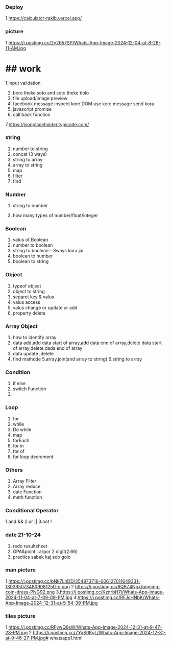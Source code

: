 ### Deploy
1.https://calculator-rakib.vercel.app/
### picture
1.https://i.postimg.cc/2y2657SP/Whats-App-Image-2024-12-04-at-8-28-11-AM.jpg

# ## work
1.input validation

2. boro theke soto and soto theke bolo
3. file upload/image preview
4. facebook message inspect kore DOM use kore message send kora
5. javascript promise
6. call back function

7.https://jsonplaceholder.typicode.com/



### string
1. number to string
2. concat (3 ways)
3. string to array 
4. array to string
5. map
6. filter
7. find
### Number
1. string to number

3. how many types of number/float/integer
### Boolean
1. valus of Boolean
2. number to boolean
3. string to boolean - 3ways kora jai
4. boolean to number
5. boolean to string
### Object
1. typeof object
2. object to string
3. separet key & valus
4. valus access
5. valus change or update or add
6. property delete
### Array Object
1. how to identify array
2. data add,add data start of array,add data end of array,delete data start of array,delete dada end  of array
3. data update ,delete
4. find mathode
5.array.join(and array to string)
6.string to array  
 
### Condition
1. if else      
2. switch
Function
1.
### Loop
1. for
2. while
3. Do while 
4. map
5. forEach
6. for in
7. for of
8. for loop decrement
### Others
1. Array Filter
2. Array reduce
3. date Function
4. math function 
### Conditional Operator
1.and  &&
2.or   ||
3.not  !
### date 21-10-24
1. redo resultsheet
2. GPA&point . arpor 2 digit(2.66)
3. practics sabek kaj sob golo
### man picture
1.https://i.postimg.cc/bNk7LhDD/354873716-606127011649331-1303950734809081250-n.png
2.https://i.postimg.cc/6Q9Z4Ngx/pngimg-com-dress-PNG92.png
3.https://i.postimg.cc/KznrbH7j/Whats-App-Image-2024-11-04-at-7-09-09-PM.jpg
4.https://i.postimg.cc/RFJcHNbK/Whats-App-Image-2024-12-31-at-5-54-39-PM.jpg

### tiles picture
1.https://i.postimg.cc/RFywQ8sW/Whats-App-Image-2024-12-31-at-9-47-23-PM.jpg
2.https://i.postimg.cc/7YgS0KgL/Whats-App-Image-2024-12-31-at-9-46-27-PM.jpg# whatsapp1.html
